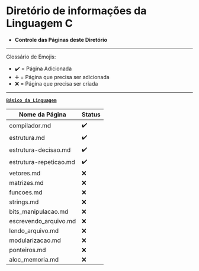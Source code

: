 # Diretório de informações da Linguagem C

* **Controle das Páginas deste Diretório**

---

Glossário de Emojis:

* :heavy_check_mark: = Página Adicionada
* :heavy_plus_sign: = Página que precisa ser adicionada
* :x: = Página que precisa ser criada

---

[**`Básico da Linguagem`**]()

Nome da Página|Status
|---|---|
compilador.md|:heavy_check_mark:
estrutura.md| :heavy_check_mark:
estrutura-decisao.md|:heavy_check_mark:
estrutura-repeticao.md|:heavy_check_mark:
vetores.md| :x:
matrizes.md| :x:
funcoes.md| :x:
strings.md| :x:
bits_manipulacao.md| :x:
escrevendo_arquivo.md| :x:
lendo_arquivo.md|:x:
modularizacao.md|:x:
ponteiros.md |:x:
aloc_memoria.md|:x: